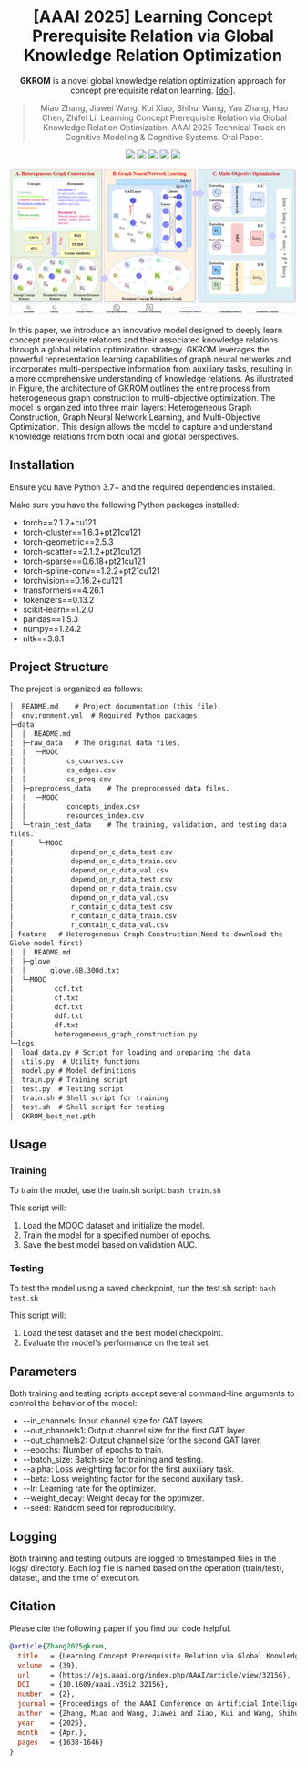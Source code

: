 <div align="center">
  
# [AAAI 2025] Learning Concept Prerequisite Relation via Global Knowledge Relation Optimization

**GKROM** is a novel global knowledge relation optimization approach for concept prerequisite relation learning. [[doi]](https://doi.org/10.1609/aaai.v39i2.32156).

> Miao Zhang, Jiawei Wang, Kui Xiao, Shihui Wang, Yan Zhang, Hao Chen, Zhifei Li. Learning Concept Prerequisite Relation via Global Knowledge Relation Optimization. AAAI 2025 Technical Track on Cognitive Modeling & Cognitive Systems. Oral Paper.

<p>
<img src="https://img.shields.io/badge/python-v3.10.8-blue">
<img src="https://img.shields.io/badge/pytorch-v2.1.2-blue">
<img src="https://img.shields.io/badge/transformers-v4.26.1-blue">
<img src="https://img.shields.io/badge/scikit--learn-v1.2.0-blue">
<img src="https://img.shields.io/badge/nltk-v3.8.1-blue">
</p>



<img src="./GKROM.png" style="zoom: 67%;" />

</div>

In this paper, we introduce an innovative model designed to deeply learn concept prerequisite relations and their associated knowledge relations through a global relation optimization strategy. GKROM leverages the powerful representation learning capabilities of graph neural networks and incorporates multi-perspective information from auxiliary tasks, resulting in a more comprehensive understanding of knowledge relations. As illustrated in Figure, the architecture of GKROM outlines the entire process from heterogeneous graph construction to multi-objective optimization. The model is organized into three main layers: Heterogeneous Graph Construction, Graph Neural Network Learning, and Multi-Objective Optimization. This design allows the model to capture and understand knowledge relations from both local and global perspectives.


## Installation

Ensure you have Python 3.7+ and the required dependencies installed. 

Make sure you have the following Python packages installed:

- torch==2.1.2+cu121
- torch-cluster==1.6.3+pt21cu121
- torch-geometric==2.5.3
- torch-scatter==2.1.2+pt21cu121
- torch-sparse==0.6.18+pt21cu121
- torch-spline-conv==1.2.2+pt21cu121
- torchvision==0.16.2+cu121
- transformers==4.26.1
- tokenizers==0.13.2
- scikit-learn==1.2.0
- pandas==1.5.3
- numpy==1.24.2
- nltk==3.8.1



## Project Structure

The project is organized as follows:

```plain
│  README.md	# Project documentation (this file).
│  environment.yml	# Required Python packages.
├─data
│  │  README.md
│  ├─raw_data	# The original data files.
│  │  └─MOOC
│  │          cs_courses.csv
│  │          cs_edges.csv
│  │          cs_preq.csv  
│  ├─preprocess_data	# The preprocessed data files.
│  │  └─MOOC
│  │          concepts_index.csv
│  │          resources_index.csv
│  └─train_test_data	# The training, validation, and testing data files.
│      └─MOOC
│              depend_on_c_data_test.csv
│              depend_on_c_data_train.csv
│              depend_on_c_data_val.csv
│              depend_on_r_data_test.csv
│              depend_on_r_data_train.csv
│              depend_on_r_data_val.csv
│              r_contain_c_data_test.csv
│              r_contain_c_data_train.csv
│              r_contain_c_data_val.csv  
├─feature	# Heterogeneous Graph Construction(Need to download the GloVe model first)
│  │  README.md
│  ├─glove
│  │      glove.6B.300d.txt
│  └─MOOC
│          ccf.txt
│          cf.txt
│          dcf.txt
│          ddf.txt
│          df.txt
│          heterogeneous_graph_construction.py
└─logs
│  load_data.py	# Script for loading and preparing the data
│  utils.py	 # Utility functions
│  model.py	# Model definitions
│  train.py	# Training script
│  test.py	# Testing script
│  train.sh	# Shell script for training
│  test.sh	# Shell script for testing
│  GKROM_best_net.pth
```

## Usage

### Training

To train the model, use the train.sh script:
`bash train.sh`

This script will:

1. Load the MOOC dataset and initialize the model.
2. Train the model for a specified number of epochs.
3. Save the best model based on validation AUC.

### Testing

To test the model using a saved checkpoint, run the test.sh script:
`bash test.sh`

This script will:

1. Load the test dataset and the best model checkpoint.
2. Evaluate the model's performance on the test set.



## Parameters

Both training and testing scripts accept several command-line arguments to control the behavior of the model:

- --in_channels: Input channel size for GAT layers.
- --out_channels1: Output channel size for the first GAT layer.
- --out_channels2: Output channel size for the second GAT layer.
- --epochs: Number of epochs to train.
- --batch_size: Batch size for training and testing.
- --alpha: Loss weighting factor for the first auxiliary task.
- --beta: Loss weighting factor for the second auxiliary task.
- --lr: Learning rate for the optimizer.
- --weight_decay: Weight decay for the optimizer.
- --seed: Random seed for reproducibility.



## Logging

Both training and testing outputs are logged to timestamped files in the logs/ directory. Each log file is named based on the operation (train/test), dataset, and the time of execution.



## Citation

Please cite the following paper if you find our code helpful.

```bibtex
@article{Zhang2025gkrom, 
  title   = {Learning Concept Prerequisite Relation via Global Knowledge Relation Optimization}, 
  volume  = {39}, 
  url     = {https://ojs.aaai.org/index.php/AAAI/article/view/32156}, 
  DOI     = {10.1609/aaai.v39i2.32156}, 
  number  = {2}, 
  journal = {Proceedings of the AAAI Conference on Artificial Intelligence}, 
  author  = {Zhang, Miao and Wang, Jiawei and Xiao, Kui and Wang, Shihui and Zhang, Yan and Chen, Hao and Li, Zhifei}, 
  year    = {2025}, 
  month   = {Apr.}, 
  pages   = {1638-1646} 
}
```

